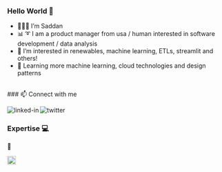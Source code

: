### Hello World 👋
- 👨🏾‍💻  I’m Saddan 
- 📊 ➰ I am a product manager from usa / human interested in software development / data analysis
- 👀 I’m interested in renewables, machine learning, ETLs, streamlit and others!
- 🌱 Learning more machine learning, cloud technologies and design patterns

<br>
### 📫 Connect with me

[<img align="left" alt="linked-in" src="https://img.shields.io/badge/linkedin-%230077B5.svg?&style=for-the-badge&logo=linkedin&logoColor=white" />](https://www.linkedin.com/in/saddan-genao-lizardo)
[<img align="left" alt="twitter" src="https://img.shields.io/badge/twitter-%231DA1F2.svg?&style=for-the-badge&logo=twitter&logoColor=white" />](https://twitter.com/saddansays)

<br>

### Expertise 💻 
🐍 
<p><img align="left" alt="r-icon" src="https://www.r-project.org/Rlogo.png" height=20 /></p>
<br>


